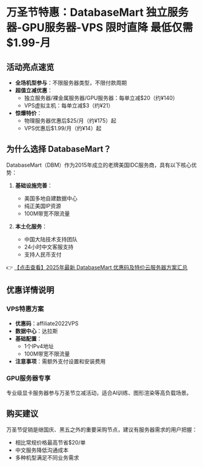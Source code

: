 # 万圣节特惠：DatabaseMart 独立服务器-GPU服务器-VPS 限时直降 最低仅需$1.99-月

## 活动亮点速览

- **全场机型参与**：不限服务器类型，不限付款周期
- **超值立减优惠**：
  - 独立服务器/裸金属服务器/GPU服务器：每单立减$20（约¥140）
  - VPS虚拟主机：每单立减$3（约¥21）
- **惊爆特价**：
  - 物理服务器优惠后$25/月（约¥175）起
  - VPS优惠后$1.99/月（约¥14）起

## 为什么选择 DatabaseMart？

DatabaseMart（DBM）作为2015年成立的老牌美国IDC服务商，具有以下核心优势：

1. **基础设施完善**：
   - 美国多地自建数据中心
   - 纯正美国IP资源
   - 100M带宽不限流量

2. **本土化服务**：
   - 中国大陆技术支持团队
   - 24小时中文客服支持
   - 支持人民币支付

👉 [【点击查看】2025年最新 DatabaseMart 优惠码及特价云服务器方案汇总](https://bit.ly/DatabaseMart)

## 优惠详情说明

### VPS特惠方案
- **优惠码**：affiliate2022VPS
- **数据中心**：达拉斯
- **基础配置**：
  - 1个IPv4地址
  - 100M带宽不限流量
- **注意事项**：需额外支付设置和安装费用

### GPU服务器专享
专业级显卡服务器参与万圣节立减活动，适合AI训练、图形渲染等高负载场景。

## 购买建议
万圣节促销是继国庆、黑五之外的重要采购节点，建议有服务器需求的用户把握：
- 相比常规价格最高节省$20/单
- 中文服务降低沟通成本
- 多种机型满足不同业务需求